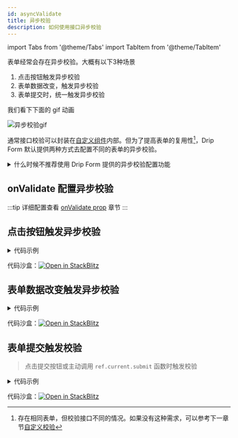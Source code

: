 ```yaml
---
id: asyncValidate
title: 异步校验
description: 如何使用接口异步校验
---
```

import Tabs from '@theme/Tabs'
import TabItem from '@theme/TabItem'

表单经常会存在异步校验。大概有以下3种场景

1. 点击按钮触发异步校验
1. 表单数据改变，触发异步校验
1. 表单提交时，统一触发异步校验


我们看下下面的 gif 动画

![异步校验gif](https://storage.360buyimg.com/imgtools/e1e7accf06-823aebf0-4cf9-11ec-9620-6d9821f0161f.gif)

通常接口校验可以封装在[自定义组件](../customComponent)内部。但为了提高表单的复用性[^1]，Drip Form 默认提供两种方式去配置不同的表单的异步校验。

<details>
<summary>什么时候不推荐使用 Drip Form 提供的异步校验配置功能</summary>

- 对表单的ui有强要求
- 校验接口不存在变化性
- 希望是一个单独的表单控件
- 其他业务场景也可能用到此表单

符合以上场景之一，更推荐单独开发一个自定义组件，在自定义组件中实现异步校验。

参考以下两个文档，了解如何在自定义组件中自定义校验。
- [自定义组件](../customComponent)章节
- [自定义校验](./customValidate)章节

</details>


## onValidate 配置异步校验

:::tip 详细配置查看 [onValidate prop](../../API/formProp/onValidate) 章节
:::

## 点击按钮触发异步校验

<details>
<summary>代码示例</summary>
<Tabs>

<TabsItem value="App" label="App.tsx">

```tsx
/**
 * 点击确定按钮，调用接口并返回接口错误信息。
 * 在onValidate相应表单中调用接口
 */
import DripForm from '@jdfed/drip-form';
import antd from '@jdfed/drip-form-theme-antd';
import unitedSchema from './unitedSchema';
import '@jdfed/drip-form/dist/index.css';
import '@jdfed/drip-form-theme-antd/dist/index.css';
import 'antd/dist/antd.css';

function App() {
  return (
    <DripForm
      // 表单配置文件
      unitedSchema={unitedSchema}
      // 导入组件
      uiComponents={{ antd }}
			//highlight-start
      onValidate={{
        //为表单text_VRA9QR设置异步校验
        text_VRA9QR: {
          //设置异步校验形式为：点击按钮触发异步校验
          type: 'click',
          //点击按钮后触发的校验函数
          fn: (val) => {
            //val是当前表单数据
            //。。。。调用异步接口
						//返回错误信息
            return '点击异步校验，发生错误';
          },
        },
      }}
			//highlight-end
    ></DripForm>
  );
}

export default App;

```

</TabsItem>

<TabsItem value="unitedSchema" label="unitedSchema.ts">

```tsx
// 表单配置文件

export default {
  type: 'object',
  validateTime: 'change',
  ui: {},
  theme: 'antd',
  schema: [
    {
      type: 'string',
      title: '输入框',
      ui: {
        type: 'text',
        style: {
          width: '100%',
        },
        theme: 'antd',
      },
      fieldKey: 'text_VRA9QR',
    },
  ],
};

```

</TabsItem>

</Tabs>

</details>

代码沙盒：[![Open in StackBlitz](https://developer.stackblitz.com/img/open_in_stackblitz.svg)](https://stackblitz.com/edit/drip-form-cawrud?file=src/App.tsx)


## 表单数据改变触发异步校验


<details>
<summary>代码示例</summary>
<Tabs>

<TabsItem value="App" label="App.tsx">

```tsx
/**
 * 更改表单数据，触发异步校验
 * 在onValidate相应表单中调用接口
 */
import DripForm from '@jdfed/drip-form';
import antd from '@jdfed/drip-form-theme-antd';
import unitedSchema from './unitedSchema';
import '@jdfed/drip-form/dist/index.css';
import '@jdfed/drip-form-theme-antd/dist/index.css';
import 'antd/dist/antd.css';

function App() {
  return (
    <DripForm
      // 表单配置文件
      unitedSchema={unitedSchema}
      // 导入组件
      uiComponents={{ antd }}
			//highlight-start
      onValidate={{
        //为表单text_VRA9QR设置异步校验
        text_VRA9QR: {
          //设置异步校验形式为：表单数据改变触发异步校验
          type: 'change',
          //点击按钮后触发的校验函数
          fn: (val) => {
            //val是当前表单数据
            //。。。。调用异步接口
            //返回错误信息
            return '表单数据变化触发异步校验，接口发生错误';
          },
        },
      }}
			//highlight-end
    ></DripForm>
  );
}

export default App;

```

</TabsItem>

<TabsItem value="unitedSchema" label="unitedSchema.ts">

```tsx
// 表单配置文件

export default {
  type: 'object',
  validateTime: 'change',
  ui: {},
  theme: 'antd',
  schema: [
    {
      type: 'string',
      title: '输入框',
      ui: {
        type: 'text',
        style: {
          width: '100%',
        },
        theme: 'antd',
      },
      fieldKey: 'text_VRA9QR',
    },
  ],
};

```

</TabsItem>

</Tabs>

</details>

代码沙盒：[![Open in StackBlitz](https://developer.stackblitz.com/img/open_in_stackblitz.svg)](https://stackblitz.com/edit/drip-form-7jprzd?file=src/App.tsx)

## 表单提交触发校验

> 点击提交按钮或主动调用 `ref.current.submit` 函数时触发校验


<details>
<summary>代码示例</summary>
<Tabs>

<TabsItem value="App" label="App.tsx">

```tsx
/**
 * 点击保存提交表单调用onValidate中各个表单校验函数，并展示错误
 */
import DripForm from '@jdfed/drip-form';
import antd from '@jdfed/drip-form-theme-antd';
import unitedSchema from './unitedSchema';
import '@jdfed/drip-form/dist/index.css';
import '@jdfed/drip-form-theme-antd/dist/index.css';
import 'antd/dist/antd.css';

function App() {
  return (
    <DripForm
      // 表单配置文件
      unitedSchema={unitedSchema}
      // 导入组件
      uiComponents={{ antd }}
      onValidate={{
        //为表单text_VRA9QR设置异步校验
        text_VRA9QR: {
          //设置异步校验形式为：表单数据改变触发异步校验
          type: 'submit',
          //点击按钮后触发的校验函数
          fn: (val) => {
            //val是当前表单数据
            //。。。。调用异步接口
            //返回错误信息
            return '输入框1异步校验失败';
          },
        },
        text_4xeGLN: {
          type: 'submit',
          fn: (val) => {
            return '输入框2异步校验失败';
          },
        },
      }}
    ></DripForm>
  );
}

export default App;
```

</TabsItem>

<TabsItem value="unitedSchema" label="unitedSchema.ts">

```tsx
// 表单配置文件

export default {
  type: 'object',
  validateTime: 'change',
  ui: {
    footer: {
      justifyContent: 'right',
      margin: 10,
      onOk: {
        text: '保存',
        type: 'primary',
        size: 'middle',
        shape: 'squash',
      },
      onCancel: {
        text: '重置',
        type: 'default',
        size: 'middle',
        shape: 'squash',
      },
    },
  },
  theme: 'antd',
  schema: [
    {
      type: 'string',
      title: '输入框1',
      ui: {
        type: 'text',
        style: {
          width: '100%',
        },
        theme: 'antd',
      },
      fieldKey: 'text_VRA9QR',
    },
    {
      type: 'string',
      title: '输入框2',
      ui: {
        type: 'text',
        style: {
          width: '100%',
        },
        theme: 'antd',
      },
      fieldKey: 'text_4xeGLN',
    },
  ],
};

```

</TabsItem>

</Tabs>

</details>

代码沙盒：[![Open in StackBlitz](https://developer.stackblitz.com/img/open_in_stackblitz.svg)](https://stackblitz.com/edit/drip-form-mdhnan?file=src/App.tsx)


[^1]: 存在相同表单，但校验接口不同的情况。如果没有这种需求，可以参考下一章节[自定义校验](./customValidate)